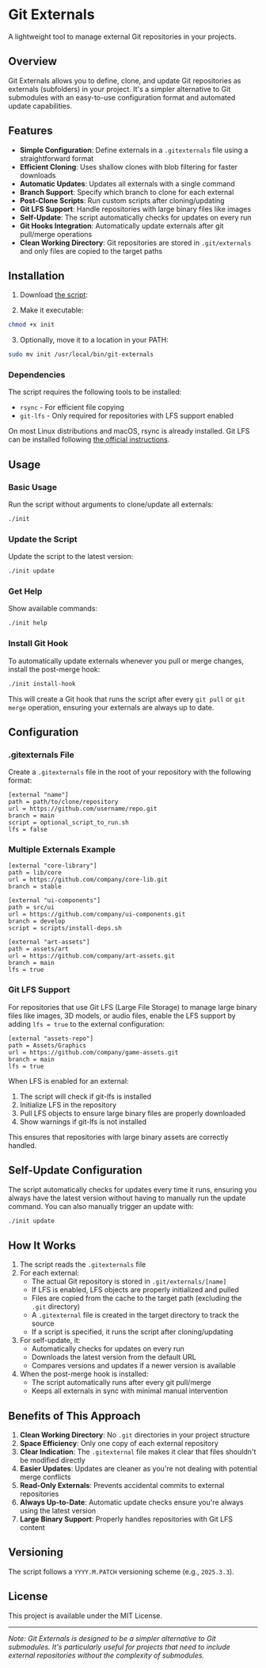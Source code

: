 # Git Externals

A lightweight tool to manage external Git repositories in your projects.

## Overview

Git Externals allows you to define, clone, and update Git repositories as externals (subfolders) in your project. It's a simpler alternative to Git submodules with an easy-to-use configuration format and automated update capabilities.

## Features

- **Simple Configuration**: Define externals in a `.gitexternals` file using a straightforward format
- **Efficient Cloning**: Uses shallow clones with blob filtering for faster downloads
- **Automatic Updates**: Updates all externals with a single command
- **Branch Support**: Specify which branch to clone for each external
- **Post-Clone Scripts**: Run custom scripts after cloning/updating
- **Git LFS Support**: Handle repositories with large binary files like images
- **Self-Update**: The script automatically checks for updates on every run
- **Git Hooks Integration**: Automatically update externals after git pull/merge operations
- **Clean Working Directory**: Git repositories are stored in `.git/externals` and only files are copied to the target paths

## Installation

1. Download [the script](init):

2. Make it executable:

```bash
chmod +x init
```

3. Optionally, move it to a location in your PATH:

```bash
sudo mv init /usr/local/bin/git-externals
```

### Dependencies

The script requires the following tools to be installed:

- `rsync` - For efficient file copying
- `git-lfs` - Only required for repositories with LFS support enabled

On most Linux distributions and macOS, rsync is already installed. Git LFS can be installed following [the official instructions](https://git-lfs.github.com/).

## Usage

### Basic Usage

Run the script without arguments to clone/update all externals:

```bash
./init
```

### Update the Script

Update the script to the latest version:

```bash
./init update
```

### Get Help

Show available commands:

```bash
./init help
```

### Install Git Hook

To automatically update externals whenever you pull or merge changes, install the post-merge hook:

```bash
./init install-hook
```

This will create a Git hook that runs the script after every `git pull` or `git merge` operation, ensuring your externals are always up to date.

## Configuration

### .gitexternals File

Create a `.gitexternals` file in the root of your repository with the following format:

```
[external "name"]
path = path/to/clone/repository
url = https://github.com/username/repo.git
branch = main
script = optional_script_to_run.sh
lfs = false
```

### Multiple Externals Example

```
[external "core-library"]
path = lib/core
url = https://github.com/company/core-lib.git
branch = stable

[external "ui-components"]
path = src/ui
url = https://github.com/company/ui-components.git
branch = develop
script = scripts/install-deps.sh

[external "art-assets"]
path = assets/art
url = https://github.com/company/art-assets.git
branch = main
lfs = true
```

### Git LFS Support

For repositories that use Git LFS (Large File Storage) to manage large binary files like images, 3D models, or audio files, enable the LFS support by adding `lfs = true` to the external configuration:

```
[external "assets-repo"]
path = Assets/Graphics
url = https://github.com/company/game-assets.git
branch = main
lfs = true
```

When LFS is enabled for an external:

1. The script will check if git-lfs is installed
2. Initialize LFS in the repository
3. Pull LFS objects to ensure large binary files are properly downloaded
4. Show warnings if git-lfs is not installed

This ensures that repositories with large binary assets are correctly handled.

## Self-Update Configuration

The script automatically checks for updates every time it runs, ensuring you always have the latest version without having to manually run the update command. You can also manually trigger an update with:

```bash
./init update
```

## How It Works

1. The script reads the `.gitexternals` file
2. For each external:
   - The actual Git repository is stored in `.git/externals/[name]`
   - If LFS is enabled, LFS objects are properly initialized and pulled
   - Files are copied from the cache to the target path (excluding the `.git` directory)
   - A `.gitexternal` file is created in the target directory to track the source
   - If a script is specified, it runs the script after cloning/updating
3. For self-update, it:
   - Automatically checks for updates on every run
   - Downloads the latest version from the default URL
   - Compares versions and updates if a newer version is available
4. When the post-merge hook is installed:
   - The script automatically runs after every git pull/merge
   - Keeps all externals in sync with minimal manual intervention

## Benefits of This Approach

1. **Clean Working Directory**: No `.git` directories in your project structure
2. **Space Efficiency**: Only one copy of each external repository
3. **Clear Indication**: The `.gitexternal` file makes it clear that files shouldn't be modified directly
4. **Easier Updates**: Updates are cleaner as you're not dealing with potential merge conflicts
5. **Read-Only Externals**: Prevents accidental commits to external repositories
6. **Always Up-to-Date**: Automatic update checks ensure you're always using the latest version
7. **Large Binary Support**: Properly handles repositories with Git LFS content

## Versioning

The script follows a `YYYY.M.PATCH` versioning scheme (e.g., `2025.3.3`).

## License

This project is available under the MIT License.

---

_Note: Git Externals is designed to be a simpler alternative to Git submodules. It's particularly useful for projects that need to include external repositories without the complexity of submodules._
